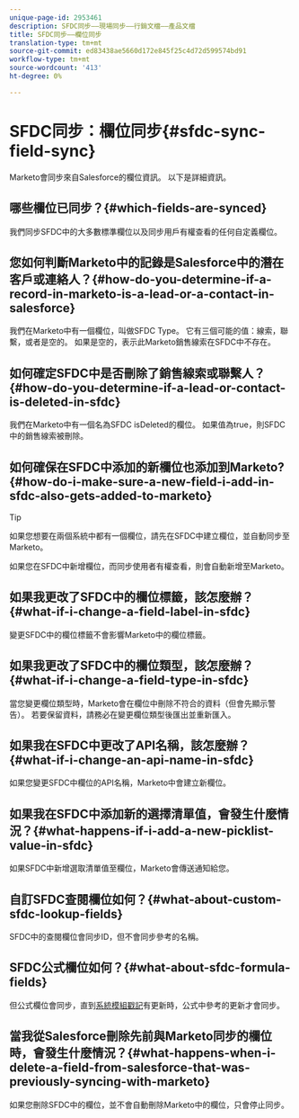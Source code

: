 ```yaml
---
unique-page-id: 2953461
description: SFDC同步——現場同步——行銷文檔——產品文檔
title: SFDC同步——欄位同步
translation-type: tm+mt
source-git-commit: ed83438ae5660d172e845f25c4d72d599574bd91
workflow-type: tm+mt
source-wordcount: '413'
ht-degree: 0%

---
```



# SFDC同步：欄位同步{#sfdc-sync-field-sync}

Marketo會同步來自Salesforce的欄位資訊。 以下是詳細資訊。

## 哪些欄位已同步？{#which-fields-are-synced}

我們同步SFDC中的大多數標準欄位以及同步用戶有權查看的任何自定義欄位。

## 您如何判斷Marketo中的記錄是Salesforce中的潛在客戶或連絡人？{#how-do-you-determine-if-a-record-in-marketo-is-a-lead-or-a-contact-in-salesforce}

我們在Marketo中有一個欄位，叫做SFDC Type。 它有三個可能的值：線索，聯繫，或者是空的。 如果是空的，表示此Marketo銷售線索在SFDC中不存在。

## 如何確定SFDC中是否刪除了銷售線索或聯繫人？{#how-do-you-determine-if-a-lead-or-contact-is-deleted-in-sfdc}

我們在Marketo中有一個名為SFDC isDeleted的欄位。 如果值為true，則SFDC中的銷售線索被刪除。

## 如何確保在SFDC中添加的新欄位也添加到Marketo?{#how-do-i-make-sure-a-new-field-i-add-in-sfdc-also-gets-added-to-marketo}

>[!TIP]
>
>如果您想要在兩個系統中都有一個欄位，請先在SFDC中建立欄位，並自動同步至Marketo。

如果您在SFDC中新增欄位，而同步使用者有權查看，則會自動新增至Marketo。

## 如果我更改了SFDC中的欄位標籤，該怎麼辦？{#what-if-i-change-a-field-label-in-sfdc}

變更SFDC中的欄位標籤不會影響Marketo中的欄位標籤。

## 如果我更改了SFDC中的欄位類型，該怎麼辦？{#what-if-i-change-a-field-type-in-sfdc}

當您變更欄位類型時，Marketo會在欄位中刪除不符合的資料（但會先顯示警告）。 若要保留資料，請務必在變更欄位類型後匯出並重新匯入。

## 如果我在SFDC中更改了API名稱，該怎麼辦？{#what-if-i-change-an-api-name-in-sfdc}

如果您變更SFDC中欄位的API名稱，Marketo中會建立新欄位。

## 如果我在SFDC中添加新的選擇清單值，會發生什麼情況？{#what-happens-if-i-add-a-new-picklist-value-in-sfdc}

如果SFDC中新增選取清單值至欄位，Marketo會傳送通知給您。

## 自訂SFDC查閱欄位如何？{#what-about-custom-sfdc-lookup-fields}

SFDC中的查閱欄位會同步ID，但不會同步參考的名稱。

## SFDC公式欄位如何？{#what-about-sfdc-formula-fields}

但公式欄位會同步，直到[系統模組戳記](https://help.salesforce.com/apex/HTViewSolution?id=000193203&amp;language=en_US)有更新時，公式中參考的更新才會同步。

## 當我從Salesforce刪除先前與Marketo同步的欄位時，會發生什麼情況？{#what-happens-when-i-delete-a-field-from-salesforce-that-was-previously-syncing-with-marketo}

如果您刪除SFDC中的欄位，並不會自動刪除Marketo中的欄位，只會停止同步。
